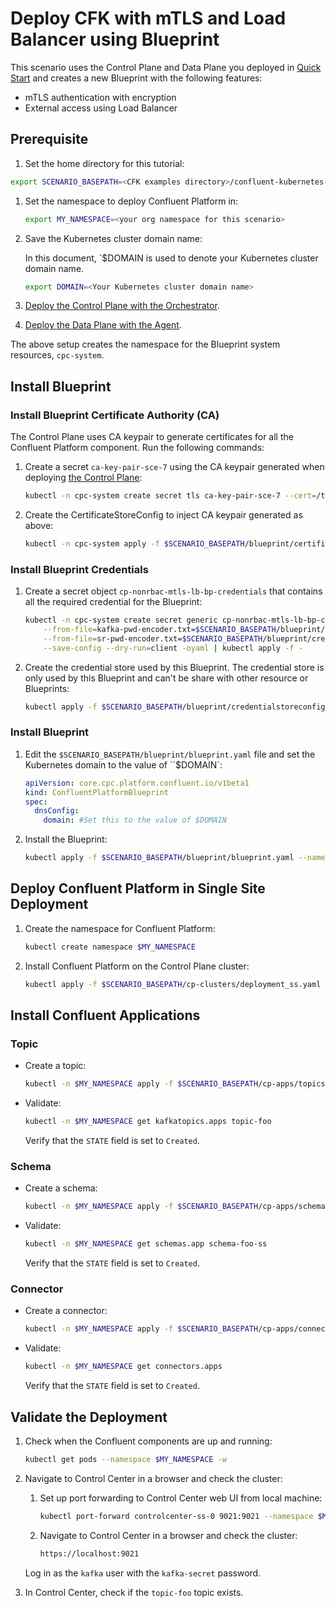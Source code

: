 # Deploy CFK with mTLS and Load Balancer using Blueprint

This scenario uses the Control Plane and Data Plane you deployed in [Quick Start](../quickstart-deploy/single-site-deployment.rst) and creates a new Blueprint with the following features:

- mTLS authentication with encryption
- External access using Load Balancer

## Prerequisite
1. Set the home directory for this tutorial:

  ```bash
  export SCENARIO_BASEPATH=<CFK examples directory>/confluent-kubernetes-examples/blueprints-early-access/scenario/cp-nonrbac-mtls-lb
  ```
  
1. Set the namespace to deploy Confluent Platform in:

   ```bash
   export MY_NAMESPACE=<your org namespace for this scenario>
   ``` 

1. Save the Kubernetes cluster domain name:
 
   In this document, `$DOMAIN is used to denote your Kubernetes cluster
   domain name.
  
   ```bash
   export DOMAIN=<Your Kubernetes cluster domain name>
   ```

1. [Deploy the Control Plane with the Orchestrator](../quickstart-deploy/single-site-deployment.rst#deploy-control-plane).

1. [Deploy the Data Plane with the Agent](../quickstart-deploy/single-site-deployment.rst#deploy-local-data-plane).

  The above setup creates the namespace for the Blueprint system resources, `cpc-system`.

## Install Blueprint

### Install Blueprint Certificate Authority (CA)

The Control Plane uses CA keypair to generate certificates for all the Confluent Platform component. Run the following commands:
1. Create a secret `ca-key-pair-sce-7` using the CA keypair generated when deploying [the Control Plane](../quickstart-deploy/single-site-deployment.rst#deploy-control-plane):

   ```bash 
   kubectl -n cpc-system create secret tls ca-key-pair-sce-7 --cert=/tmp/cpc-ca.pem --key=/tmp/cpc-ca-key.pem
   ```

1. Create the CertificateStoreConfig to inject CA keypair generated as above:

   ```bash 
   kubectl -n cpc-system apply -f $SCENARIO_BASEPATH/blueprint/certificatestoreconfig.yaml
   ```

### Install Blueprint Credentials

1. Create a secret object `cp-nonrbac-mtls-lb-bp-credentials` that contains all the required credential for the Blueprint:
   
   ```bash
   kubectl -n cpc-system create secret generic cp-nonrbac-mtls-lb-bp-credentials \
       --from-file=kafka-pwd-encoder.txt=$SCENARIO_BASEPATH/blueprint/credentials/kafka-pwd-encoder.txt  \
       --from-file=sr-pwd-encoder.txt=$SCENARIO_BASEPATH/blueprint/credentials/sr-pwd-encoder.txt  \
       --save-config --dry-run=client -oyaml | kubectl apply -f -
   ```

1. Create the credential store used by this Blueprint. The credential store is only used by this Blueprint and can't be share with other resource or Blueprints:

   ```bash
   kubectl apply -f $SCENARIO_BASEPATH/blueprint/credentialstoreconfig.yaml --namespace cpc-system
   ```

### Install Blueprint
  
1. Edit the `$SCENARIO_BASEPATH/blueprint/blueprint.yaml` file and set the Kubernetes domain to the value of ``$DOMAIN`:

   ```yaml
   apiVersion: core.cpc.platform.confluent.io/v1beta1
   kind: ConfluentPlatformBlueprint
   spec:
     dnsConfig:
       domain: #Set this to the value of $DOMAIN
   ```

1. Install the Blueprint:

   ```bash
   kubectl apply -f $SCENARIO_BASEPATH/blueprint/blueprint.yaml --namespace cpc-system
   ```

## Deploy Confluent Platform in Single Site Deployment

1. Create the namespace for Confluent Platform:

   ```bash 
   kubectl create namespace $MY_NAMESPACE
   ```

1. Install Confluent Platform on the Control Plane cluster:
 
   ```bash 
   kubectl apply -f $SCENARIO_BASEPATH/cp-clusters/deployment_ss.yaml -n $MY_NAMESPACE
   ```

## Install Confluent Applications

### Topic
 
- Create a topic:

  ```bash 
  kubectl -n $MY_NAMESPACE apply -f $SCENARIO_BASEPATH/cp-apps/topics/topic.yaml
  ```
  
- Validate:

  ```bash 
  kubectl -n $MY_NAMESPACE get kafkatopics.apps topic-foo
  ```
  Verify that the `STATE` field is set to `Created`.

### Schema

- Create a schema: 

  ```bash
  kubectl -n $MY_NAMESPACE apply -f $SCENARIO_BASEPATH/cp-apps/schema/schema_ss.yaml
  ``` 
  
- Validate:

  ```bash
  kubectl -n $MY_NAMESPACE get schemas.app schema-foo-ss
  ``` 
  
  Verify that the `STATE` field is set to `Created`.

### Connector

- Create a connector:

  ```bash 
  kubectl -n $MY_NAMESPACE apply -f $SCENARIO_BASEPATH/cp-apps/connectors/connector_ss.yaml
  ```

- Validate:
  
  ```bash 
  kubectl -n $MY_NAMESPACE get connectors.apps
  ```
  
  Verify that the `STATE` field is set to `Created`.

## Validate the Deployment

1. Check when the Confluent components are up and running:
   
   ```bash 
   kubectl get pods --namespace $MY_NAMESPACE -w
   ```

1. Navigate to Control Center in a browser and check the cluster:

   1. Set up port forwarding to Control Center web UI from local machine:

      ```bash
      kubectl port-forward controlcenter-ss-0 9021:9021 --namespace $MY_NAMESPACE
      ```
      
   1. Navigate to Control Center in a browser and check the cluster:

      ```bash
      https://localhost:9021
      ```

   Log in as the `kafka` user with the `kafka-secret` password.
  
1. In Control Center, check if the `topic-foo` topic exists.
